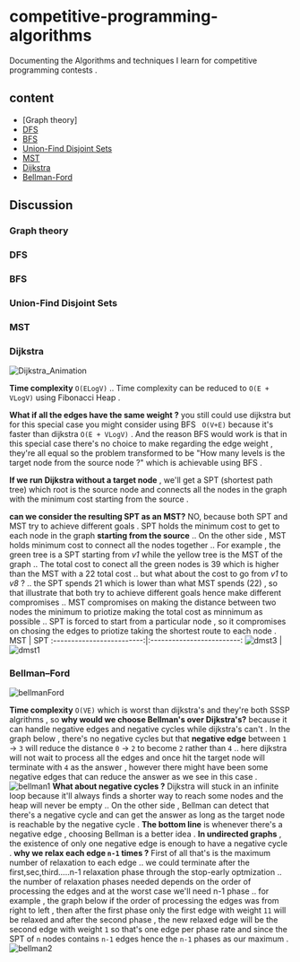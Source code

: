 # competitive-programming-algorithms
Documenting the Algorithms and techniques I learn for competitive programming contests .

## content

 - [Graph theory]
 - [DFS](https://github.com/A-bahaa/competitive-programming-algorithms/blob/main/dfs_bfs.cpp)
 - [BFS](https://github.com/A-bahaa/competitive-programming-algorithms/blob/main/dfs_bfs.cpp)
 - [Union-Find Disjoint Sets](https://github.com/A-bahaa/competitive-programming-algorithms/blob/main/dsu.cpp)
 - [MST](https://github.com/A-bahaa/competitive-programming-algorithms/blob/main/mst.cpp)
 - [Dijkstra](https://github.com/A-bahaa/competitive-programming-algorithms/blob/main/dijkstra.cpp)
 - [Bellman-Ford](https://github.com/A-bahaa/competitive-programming-algorithms/blob/main/bellman.cpp)

## Discussion

 ### Graph theory
 ### DFS
 ### BFS
 ### Union-Find Disjoint Sets
 ### MST
 ### Dijkstra
![Dijkstra_Animation](https://user-images.githubusercontent.com/65967989/134578768-b95584ae-7caa-407c-be7c-95deb210c461.gif)

**Time complexity** `O(ELogV)`  .. Time complexity can be reduced to `O(E + VLogV)` using Fibonacci Heap .

**What if all the edges have the same weight ?** you still could use dijkstra but for this special case you might consider using BFS  ` O(V+E)` because it's faster than dijkstra  `O(E + VLogV)` . And the reason BFS would work is that in this special case there's no choice to make regarding the edge weight , they're all equal so the problem transformed to be "How many levels is the target node from the source node ?" which is achievable using BFS .

**If we run Dijkstra without a target node** , we'll get a SPT (shortest path tree) which root is the source node and connects all the nodes in the graph with the minimum cost starting from the source .

**can we consider the resulting SPT as an MST?** NO, because both SPT and MST try to achieve different goals . SPT holds the minimum cost to get to each node in the graph **starting from the source** .. On the other side , MST holds minimum cost to connect all the nodes together .. For example , the green tree is a SPT starting from _v1_ while the yellow tree is the MST of the graph .. The total cost to conect all the green nodes is 39 which is higher than the MST with a 22 total cost .. but what about the cost to go from _v1_ to _v8_ ? .. the SPT spends 21 which is lower than what MST spends (22) , so that illustrate that both try to achieve different goals hence make different compromises .. MST compromises on making the distance between two nodes the minimum to priotize making the total cost as minnimum as possible .. SPT is forced to start from a particular node , so it compromises on chosing the edges to priotize taking the shortest route to each node . 
MST            |  SPT
:-------------------------:|:-------------------------:
![dmst3](https://user-images.githubusercontent.com/65967989/134606495-be36b394-43c4-4e1c-96c3-dc6b4fe2eb8b.jpg)  |  ![dmst1](https://user-images.githubusercontent.com/65967989/134606503-e82f867f-c141-40a4-b6c3-2046435415c6.jpg)
### Bellman–Ford
![bellmanFord](https://user-images.githubusercontent.com/65967989/134762761-0dc8269d-0e4e-4a93-820a-abad2ed2fd44.gif)

**Time complexity** `O(VE)` which is worst than dijkstra's and they're both SSSP algrithms , so **why would we choose Bellman's over Dijkstra's?**  because it can handle negative edges and negative cycles while dijkstra's can't .
In the graph below , there's no negative cycles but that **negative edge** between `1` -> `3` will reduce the distance `0` -> `2` to become `2` rather than `4` .. here dijkstra will not wait to process all the edges and once hit the target node will terminate with `4` as the answer , however there might have been some negative edges that can reduce the answer as we see in this case .
![bellman1](https://user-images.githubusercontent.com/65967989/134763320-4fa649c0-1310-46c6-a8da-ede9a7c980a9.jpg)
**What about negative cycles ?** Dijkstra will stuck in an infinite loop because it'll always finds a shorter way to reach some nodes and the heap will never be empty .. On the other side , Bellman can detect that there's a negative cycle and can get the answer as long as the target node is reachable by the negative cycle . 
**The bottom line** is whenever there's a negative edge , choosing Bellman is a better idea . 
**In undirected graphs** , the existence of only one negative edge is enough to have a negative cycle .
**why we relax each edge `n-1` times ?** First of all that's is the maximum number of relaxation to each edge .. we could terminate after the first,sec,third.....n-1 relaxation phase through the stop-early optmization .. the number of relaxation phases needed depends on the order of processing the edges and at the worst case we'll need n-1 phase .. for example , the graph below if the order of processing the edges was from right to left , then after the first phase only the first edge with weight `11` will be relaxed and after the second phase , the new relaxed edge will be the second edge with weight `1` so that's one edge per phase rate and since the SPT of `n` nodes contains `n-1` edges hence the `n-1` phases as our maximum .  
![bellman2](https://user-images.githubusercontent.com/65967989/134765339-5c332849-c52e-408f-9779-800c9c195ed8.jpg)






 




